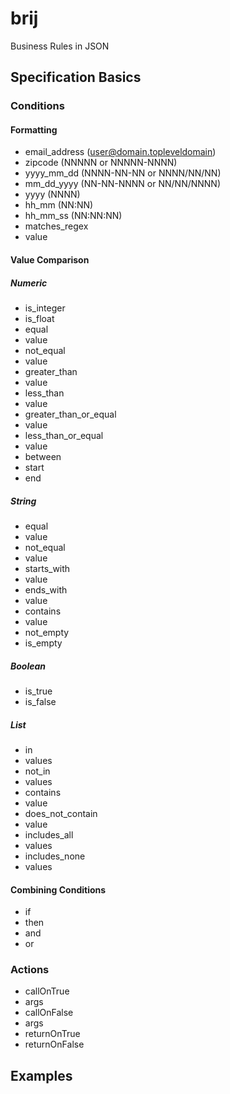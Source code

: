 # brij

Business Rules in JSON

## Specification Basics

### Conditions
#### Formatting

 - email_address (user@domain.topleveldomain)
 - zipcode (NNNNN or NNNNN-NNNN)
 - yyyy_mm_dd (NNNN-NN-NN or NNNN/NN/NN)
 - mm_dd_yyyy (NN-NN-NNNN or NN/NN/NNNN)
 - yyyy (NNNN)
 - hh_mm (NN:NN)
 - hh_mm_ss (NN:NN:NN)
 - matches_regex
  - value

#### Value Comparison

##### Numeric

 - is_integer
 - is_float
 - equal
  - value
 - not_equal
  - value
 - greater_than
  - value
 - less_than
  - value
 - greater_than_or_equal
  - value
 - less_than_or_equal
  - value
 - between
  - start
  - end

##### String

 - equal
  - value
 - not_equal
  - value
 - starts_with
  - value
 - ends_with
  - value
 - contains
  - value
 - not_empty
 - is_empty

##### Boolean

 - is_true
 - is_false

##### List

 - in
  - values
 - not_in
  - values
 - contains
  - value
 - does_not_contain
  - value
 - includes_all
  - values
 - includes_none
  - values

#### Combining Conditions

 - if
 - then
 - and
 - or

### Actions

 - callOnTrue
  - args
 - callOnFalse
  - args
 - returnOnTrue
 - returnOnFalse

## Examples
